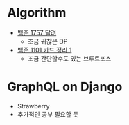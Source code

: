 # Algorithm
- [백준 1757 달려](https://www.acmicpc.net/problem/1757)
    - 조금 귀찮은 DP
- [백준 1101 카드 정리 1](https://www.acmicpc.net/problem/1101)
    - 조금 간단할수도 있는 브루트포스

# GraphQL on Django
- Strawberry
- 추가적인 공부 필요할 듯